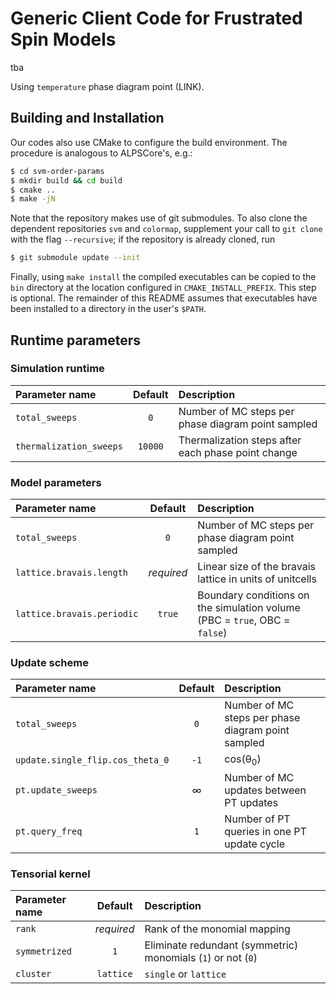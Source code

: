 Generic Client Code for Frustrated Spin Models
==============================================

tba

Using `temperature` phase diagram point (LINK).


Building and Installation
-------------------------

Our codes also use CMake to configure the build environment. The procedure is
analogous to ALPSCore's, e.g.:

```bash
$ cd svm-order-params
$ mkdir build && cd build
$ cmake ..
$ make -jN
```

Note that the repository makes use of git submodules. To also clone the
dependent repositories `svm` and `colormap`, supplement your call to `git clone`
with the flag `--recursive`; if the repository is already cloned, run

```bash
$ git submodule update --init
```

Finally, using `make install` the compiled executables can be copied to the
`bin` directory at the location configured in `CMAKE_INSTALL_PREFIX`. This step
is optional. The remainder of this README assumes that executables have been
installed to a directory in the user's `$PATH`.

Runtime parameters
------------------

### Simulation runtime

| Parameter name                                  | Default          | Description                                            |
|:------------------------------------------------|:----------------:|:-------------------------------------------------------|
| `total_sweeps`                                  | `0`              | Number of MC steps per phase diagram point sampled     |
| `thermalization_sweeps`                         | `10000`          | Thermalization steps after each phase point change     |

### Model parameters

| Parameter name                                  | Default          | Description                                            |
|:------------------------------------------------|:----------------:|:-------------------------------------------------------|
| `total_sweeps`                                  | `0`              | Number of MC steps per phase diagram point sampled     |
| `lattice.bravais.length`                        | _required_       | Linear size of the bravais lattice in units of unitcells |
| `lattice.bravais.periodic`                      | `true`           | Boundary conditions on the simulation volume (PBC = `true`, OBC = `false`) |

### Update scheme

| Parameter name                                  | Default          | Description                                            |
|:------------------------------------------------|:----------------:|:-------------------------------------------------------|
| `total_sweeps`                                  | `0`              | Number of MC steps per phase diagram point sampled     |
| `update.single_flip.cos_theta_0`                | `-1`             | cos(θ<sub>0</sub>) |
| `pt.update_sweeps`                              | ∞                | Number of MC updates between PT updates                |
| `pt.query_freq`                                 | `1`              | Number of PT queries in one PT update cycle            |

### Tensorial kernel

| Parameter name | Default    | Description                                                                                      |
|:---------------|:----------:|:-------------------------------------------------------------------------------------------------|
| `rank`         | _required_ | Rank of the monomial mapping                                                                     |
| `symmetrized`  | `1`        | Eliminate redundant (symmetric) monomials (`1`) or not (`0`)                                     |
| `cluster`      | `lattice`  | `single` or `lattice`                              |

